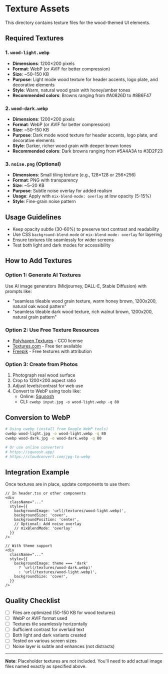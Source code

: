 # Texture Assets

This directory contains texture files for the wood-themed UI elements.

## Required Textures

### 1. `wood-light.webp`
- **Dimensions**: 1200×200 pixels
- **Format**: WebP (or AVIF for better compression)
- **Size**: ~50–150 KB
- **Purpose**: Light mode wood texture for header accents, logo plate, and decorative elements
- **Style**: Warm, natural wood grain with honey/amber tones
- **Recommended colors**: Browns ranging from #A0826D to #8B6F47

### 2. `wood-dark.webp`
- **Dimensions**: 1200×200 pixels
- **Format**: WebP (or AVIF for better compression)
- **Size**: ~50–150 KB
- **Purpose**: Dark mode wood texture for header accents, logo plate, and decorative elements
- **Style**: Darker, richer wood grain with deeper brown tones
- **Recommended colors**: Dark browns ranging from #5A4A3A to #3D2F23

### 3. `noise.png` (Optional)
- **Dimensions**: Small tiling texture (e.g., 128×128 or 256×256)
- **Format**: PNG with transparency
- **Size**: ~5–20 KB
- **Purpose**: Subtle noise overlay for added realism
- **Usage**: Apply with `mix-blend-mode: overlay` at low opacity (5-15%)
- **Style**: Fine-grain noise pattern

## Usage Guidelines

- Keep opacity subtle (30-60%) to preserve text contrast and readability
- Use CSS `background-blend-mode` or `mix-blend-mode: overlay` for layering
- Ensure textures tile seamlessly for wider screens
- Test both light and dark modes for accessibility

## How to Add Textures

### Option 1: Generate AI Textures
Use AI image generators (Midjourney, DALL-E, Stable Diffusion) with prompts like:
- "seamless tileable wood grain texture, warm honey brown, 1200x200, natural oak wood pattern"
- "seamless tileable dark wood texture, rich walnut brown, 1200x200, natural grain pattern"

### Option 2: Use Free Texture Resources
- [Polyhaven Textures](https://polyhaven.com/textures) - CC0 license
- [Textures.com](https://www.textures.com/) - Free tier available
- [Freepik](https://www.freepik.com/) - Free textures with attribution

### Option 3: Create from Photos
1. Photograph real wood surface
2. Crop to 1200×200 aspect ratio
3. Adjust levels/contrast for web use
4. Convert to WebP using tools like:
   - Online: [Squoosh](https://squoosh.app/)
   - CLI: `cwebp input.jpg -o wood-light.webp -q 80`

## Conversion to WebP

```bash
# Using cwebp (install from Google WebP tools)
cwebp wood-light.jpg -o wood-light.webp -q 80
cwebp wood-dark.jpg -o wood-dark.webp -q 80

# Or use online converters
# https://squoosh.app/
# https://cloudconvert.com/jpg-to-webp
```

## Integration Example

Once textures are in place, update components to use them:

```tsx
// In header.tsx or other components
<div
  className="..."
  style={{
    backgroundImage: 'url(/textures/wood-light.webp)',
    backgroundSize: 'cover',
    backgroundPosition: 'center',
    // Optional: Add noise overlay
    // mixBlendMode: 'overlay'
  }}
/>

// With theme support
<div
  className="..."
  style={{
    backgroundImage: theme === 'dark' 
      ? 'url(/textures/wood-dark.webp)' 
      : 'url(/textures/wood-light.webp)',
    backgroundSize: 'cover',
  }}
/>
```

## Quality Checklist

- [ ] Files are optimized (50-150 KB for wood textures)
- [ ] WebP or AVIF format used
- [ ] Textures tile seamlessly horizontally
- [ ] Sufficient contrast for overlaid text
- [ ] Both light and dark variants created
- [ ] Tested on various screen sizes
- [ ] Noise layer is subtle and enhances (not distracts)

---

**Note**: Placeholder textures are not included. You'll need to add actual image files named exactly as specified above.
